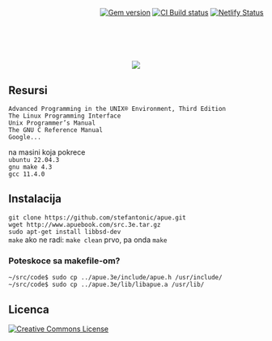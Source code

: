 
<p align="right">
    <a href="https://badge.fury.io/rb/just-the-docs"><img src="https://badge.fury.io/rb/just-the-docs.svg" alt="Gem version"></a> <a href="https://github.com/just-the-docs/just-the-docs/actions/workflows/ci.yml"><img src="https://github.com/just-the-docs/just-the-docs/actions/workflows/ci.yml/badge.svg" alt="CI Build status"></a> <a href="https://app.netlify.com/sites/just-the-docs/deploys"><img src="https://api.netlify.com/api/v1/badges/9dc0386d-c2a4-4077-ad83-f02c33a6c0ca/deploy-status" alt="Netlify Status"></a>
</p>
<br><br>
<p align="center">
    <h1 align="center"></h1>
    <p align="center"></p>
</p>

<p align="center">
  <img src="https://i.imgur.com/UgCEqZ6.png" />
</p>

## Resursi
`Advanced Programming in the UNIX® Environment, Third Edition`<br>
`The Linux Programming Interface`<br>
`Unix Programmer’s Manual`<br>
`The GNU C Reference Manual`<br>
`Google...`

na masini koja pokrece<br>
`ubuntu 22.04.3`<br>
`gnu make 4.3`<br>
`gcc 11.4.0`<br>


## Instalacija
`git clone https://github.com/stefantonic/apue.git`<br>
`wget http://www.apuebook.com/src.3e.tar.gz`<br>
`sudo apt-get install libbsd-dev`<br>
`make` ako ne radi: `make clean` prvo, pa onda `make` <br> 

### Poteskoce sa makefile-om?
`~/src/code$ sudo cp ../apue.3e/include/apue.h /usr/include/`<br>
`~/src/code$ sudo cp ../apue.3e/lib/libapue.a /usr/lib/`

## Licenca
[![Creative Commons License](https://i.creativecommons.org/l/by-nc-nd/4.0/88x31.png)](http://creativecommons.org/licenses/by-nc-nd/4.0/)

